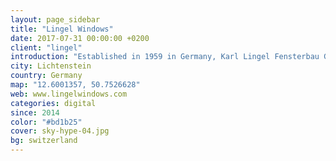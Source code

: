 ```yaml
---
layout: page_sidebar
title: "Lingel Windows"
date: 2017-07-31 00:00:00 +0200
client: "lingel"
introduction: "Established in 1959 in Germany, Karl Lingel Fensterbau Gmbh & Co. KG is today one of the leading manufacturers of high quality doors and windows in Europe."
city: Lichtenstein
country: Germany
map: "12.6001357, 50.7526628"
web: www.lingelwindows.com
categories: digital
since: 2014
color: "#bd1b25"
cover: sky-hype-04.jpg
bg: switzerland
---
```

